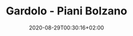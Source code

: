 ---
title: "Gardolo - Piani Bolzano"
date: 2020-08-29T00:30:16+02:00
squadra-a: promozione-19-20.md
punteggio-a: 100
squadra-b: Piani Bolzano
punteggio-b: 20
partite/squadra: promozione-19-20
luogo: Gardolo
categoria: promozione
stagione:  2020-2021 
---